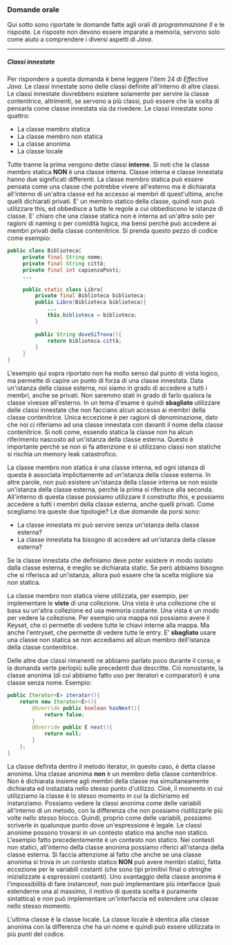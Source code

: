 ### Domande orale

Qui sotto sono riportate le domande fatte agli orali di *programmazione II* e le risposte.
Le risposte non devono essere imparate a memoria, servono solo come aiuto a comprendere i diversi aspetti di *Java*.

---
##### Classi innestate

Per rispondere a questa domanda è bene leggere l'item 24 di *Effective Java*.
Le classi innestate sono delle classi definite all'interno di altre classi. Le classi innestate dovrebbero esistere solamente per servire la classe contenitrice, altrimenti, se servono a più classi, può essere che la scelta di pensarla come classe innestata sia da rivedere.
Le classi innestate sono quattro:
- La classe membro statica 
- La classe membro non statica
- La classe anonima
- La classe locale

Tutte tranne la prima vengono dette classi **interne**. Si noti che la classe membro statica **NON** è una classe interna. Classe interna e classe innestata hanno due significati differenti.
La classe membro statica può essere pensata come una classe che potrebbe vivere all'esterno ma è dichiarata all'interno di un'altra classe ed ha accesso ai membri di quest'ultima, anche quelli dichiarati privati. E' un membro statico della classe, quindi non può utilizzare this, ed obbedisce a tutte le regole a cui obbediscono le istanze di classe. 
E' chiaro che una classe statica non è interna ad un'altra solo per ragioni di naming o per comidità logica, ma bensì perchè può accedere ai membri privati della classe contenitrice. Si prenda questo pezzo di codice come esempio:

```java
public class Biblioteca{
     private final String nome;
     private final String città;
     private final int capienzaPosti;
     ...
     
     public static class Libro{
         private final Biblioteca biblioteca;
         public Libro(Biblioteca biblioteca){
             ...
             this.biblioteca = biblioteca;
         }
         
         public String doveSiTrova(){
             return biblioteca.città;
         }
     }
}
```
L'esempio qui sopra riportato non ha molto senso dal punto di vista logico, ma permette di capire un punto di forza di una classe innestata. Data un'istanza della classe esterna, noi siamo in grado di accedere a tutti i membri, anche se privati.
Non saremmo stati in grado di farlo qualora la classe vivesse all'esterno. 
In un tema d'esame è quindi **sbagliato** utilizzare delle classi innestate che non facciano alcun accesso ai membri della classe contenitrice. Unica eccezione è per ragioni di denominazione, dato che noi ci riferiamo ad una classe innestata con davanti il nome della classe contenitrice.
Si noti come, essendo statica la classe non ha alcun riferimento nascosto ad un'istanza della classe esterna. Questo è importante perchè se non si fa attenzione e si utilizzano classi non statiche si rischia un memory leak catastrofico.

La classe membro non statica è una classe interna, ed ogni istanza di questa è associata implicitamente ad un'istanza della classe esterna. In altre parole, non può esistere un'istanza della classe interna se non esiste un'istanza della classe esterna, perchè la prima si riferisce alla seconda. All'interno di questa classe possiamo utilizzare il construtto *this*, e possiamo accedere a tutti i membri della classe esterna, anche quelli privati.
Come scegliamo tra queste due tipologie? Le due domande da porsi sono:
- La classe innestata mi può servire senza un'istanza della classe esterna?
- La classe innestata ha bisogno di accedere ad un'istanza della classe esterna?

Se la classe innestata che definiamo deve poter esistere in modo isolato dalla classe esterna, è meglio se dichiarata static. Se però abbiamo bisogno che si riferisca ad un'istanza, allora può essere che la scelta migliore sia non statica.

La classe membro non statica viene utilizzata, per esempio, per implementare le **viste** di una collezione. Una vista è una collezione che si basa su un'altra collezione ed usa memoria costante. Una vista è un modo per vedere la collezione.
Per esempio una mappa noi possiamo avere il Keyset, che ci permette di vedere tutte le chiavi interne alla mappa. Ma anche l'entryset, che permette di vedere tutte le entry.
E' **sbagliato** usare una classe non statica se non accediamo ad alcun membro dell'istanza della classe contenitrice.

Delle altre due classi rimanenti ne abbiamo parlato poco durante il corso, e la domanda verte perlopiù sulle precedenti due descritte. Ciò nonostante, la classe anonima (di cui abbiamo fatto uso per iteratori e comparatori) è una classe senza nome.
Esempio:
```java
public Iterator<E> iterator(){
    return new Iterator<E>(){
        @Override public boolean hasNext(){
            return false;
        }
        @Override public E next(){
            return null;
        }
    };
}
```
La classe definita dentro il metodo iterator, in questo caso, è detta classe anonima.
Una classe anonima **non** è un membro della classe contenitrice. Non è dichiarata insieme agli membri della classe ma simultaneamente dichiarata ed instaziata nello stesso punto d'utilizzo. Cioè, il momento in cui utilizziamo la classe è lo stesso momento in cui la dichiriamo ed instanziamo. Possiamo vedere la classi anonima come delle variabili all'interno di un metodo, con la differenza che non possiamo riutilizzarle più volte nello stesso blocco. Quindi, proprio come delle variabili, possiamo scriverle in qualunque punto dove un'espressione è legale.
Le classi anonime possono trovarsi in un contesto statico ma anche non statico. L'esempio fatto precedentemente è un contesto non statico. Nei contesti non statici, all'interno della classe anonima possiamo riferici all'istanza della classe esterna.
Si faccia attenzione al fatto che anche se una classe anonima si trova in un contesto statico **NON** può avere membri statici, fatta eccezione per le variabili costanti (che sono tipi primitivi final o stringhe inizializzate a espressioni costanti).
Uno svantaggio della classe anonima è l'impossibilità di fare instanceof, non può implementare più interfacce (può estenderne una al massimo, il motivo di questa scelta è puramente sintattica) e non può implementare un'interfaccia ed estendere una classe nello stesso momento.

L'ultima classe è la classe locale. La classe locale è identica alla classe anonima con la differenza che ha un nome e quindi può essere utilizzata in più punti del codice. 